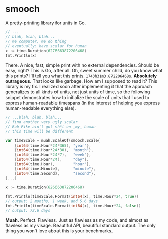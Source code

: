 # smooch
A pretty-printing library for units in Go. 


```go
// ...
// blah, blah, blah...
// me computer, me do thing
// eventually: have scalar for human
x := time.Duration(6276663872206468)
fmt.Println(x)
```

There. A nice, fast, simple print with no external dependencies. Should be
easy, right? This is Go, after all. Oh, sweet summer child, do you know what
this prints? I'll tell you what this prints. `1743h31m3.872206468s`.
**Absolutely outrageous.** That looks like garbage. How am I supposed to read
it? This library is my fix. I realized soon after implementing it that the
approach generalizes to all kinds of units, not just units of time, so the
following snippet demonstrates how to initialize the scale of units that I used
to express human-readable timespans (in the interest of helping you express
human-readable everything else).
```go
// ...blah, blah, blah...
// find another very ugly scalar
// Rob Pike ain't got sh*t on _my_ human
// this time will be different

var timeScale = muah.ScaleOf(smooch.Scale{
	{int64(time.Hour*24*365), "year"},
	{int64(time.Hour*24*30),  "month"},
	{int64(time.Hour*24*7),   "week"},
	{int64(time.Hour*24),     "day"},
	{int64(time.Hour),        "hour"},
	{int64(time.Minute),      "minute"},
	{int64(time.Second),      "second"},
}...)

x := time.Duration(626663872206468)

fmt.Println(timeScale.Format(int64(x), time.Hour*24, true))
// output: 2 months, 1 week, and 5.6 days
fmt.Println(timeScale.Format(int64(x), time.Hour*24, false))
// output: 72.6 days
```

**Muah.** Perfect. Flawless. Just as flawless as my code, and almost as
flawless as my visage. Beautiful API, beautiful standard output. The only thing
you won't love about this is your benchmarks.
